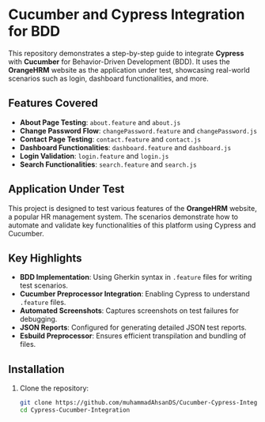 # Cucumber and Cypress Integration for BDD

This repository demonstrates a step-by-step guide to integrate **Cypress** with **Cucumber** for Behavior-Driven Development (BDD). It uses the **OrangeHRM** website as the application under test, showcasing real-world scenarios such as login, dashboard functionalities, and more.

## Features Covered

- **About Page Testing**: `about.feature` and `about.js`
- **Change Password Flow**: `changePassword.feature` and `changePassword.js`
- **Contact Page Testing**: `contact.feature` and `contact.js`
- **Dashboard Functionalities**: `dashboard.feature` and `dashboard.js`
- **Login Validation**: `login.feature` and `login.js`
- **Search Functionalities**: `search.feature` and `search.js`

## Application Under Test

This project is designed to test various features of the **OrangeHRM** website, a popular HR management system. The scenarios demonstrate how to automate and validate key functionalities of this platform using Cypress and Cucumber.

## Key Highlights

- **BDD Implementation**: Using Gherkin syntax in `.feature` files for writing test scenarios.
- **Cucumber Preprocessor Integration**: Enabling Cypress to understand `.feature` files.
- **Automated Screenshots**: Captures screenshots on test failures for debugging.
- **JSON Reports**: Configured for generating detailed JSON test reports.
- **Esbuild Preprocessor**: Ensures efficient transpilation and bundling of files.

## Installation

1. Clone the repository:
   ```bash
   git clone https://github.com/muhammadAhsanDS/Cucumber-Cypress-Integration.git
   cd Cypress-Cucumber-Integration
